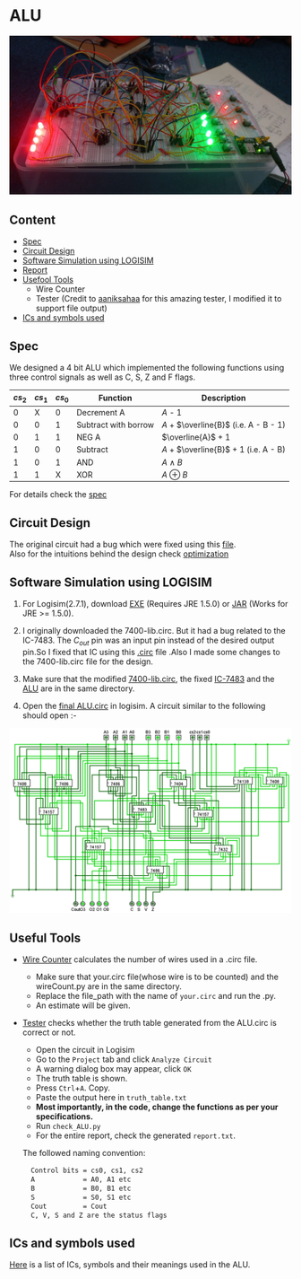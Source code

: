 # ALU
![ALU img](./Images/hardware.jpg)

## Content
- [Spec](#spec)
- [Circuit Design](#circuit_design)
- [Software Simulation using LOGISIM](#software-simulation-using-logisim)
- [Report](./Report/)
- [Usefool Tools](#useful-tools)
	- Wire Counter
	- Tester (Credit to [aaniksahaa](https://github.com/aaniksahaa) for this amazing tester, I modified it to support file output)
- [ICs and symbols used](#ics-and-symbols-used)


## Spec
We designed a 4 bit ALU which implemented the following functions using three control signals as well as C, S, Z and F flags.

| $cs_{2}$ | $cs_{1}$ | $cs_{0}$ | **Function**              | **Description**            |
|----------|----------|----------|---------------------------|----------------------------|
| 0        | X        | 0        | Decrement A               | $A$ - 1                      |
| 0        | 0        | 1        | Subtract with borrow      | $A$ + $\overline{B}$ (i.e. A - B - 1) |
| 0        | 1        | 1        | NEG A                     | $\overline{A}$ + 1         |
| 1        | 0        | 0        | Subtract                  | $A$ + $\overline{B}$ + 1 (i.e. A - B) |
| 1        | 0        | 1        | AND                       | $A$ $\land$ $B$                |
| 1        | 1        | X        | XOR                       | $A$ $\oplus$ $B$               |

For details check the [spec](./CSE-306-Assignment-1-V1.pdf)

## Circuit Design 
The original circuit had a bug which were fixed using this [file](Fix.md). \
Also for the intuitions behind the design check [optimization](Optimization.md)


## Software Simulation using LOGISIM

1. For Logisim(2.7.1), download [EXE](https://sourceforge.net/projects/circuit/files/2.7.x/2.7.1/) (Requires JRE 1.5.0) or [JAR](https://sourceforge.net/projects/circuit/files/2.7.x/2.7.1/logisim-generic-2.7.1.jar/download) (Works for JRE >= 1.5.0).

2. I originally downloaded the 7400-lib.circ. But it had a bug related to the IC-7483. The $C_{out}$ pin was an input pin instead of the desired output pin.So I fixed that IC using this [.circ](./Circuits/IC%207483.circ) file .Also I made some changes to the 7400-lib.circ file for the design.
3. Make sure that the modified [7400-lib.circ](./Circuits/7400-lib.circ), the fixed [IC-7483](./Circuits/IC%207483.circ) and the [ALU](./Circuits/final%20ALU.circ) are in the same directory.
4. Open the [final ALU.circ](./Circuits/final%20ALU.circ) in logisim. A circuit similar to the following should open :-

![logisim_ALU](./Report/Util/main.png)

## Useful Tools
- [Wire Counter](wireCount.py) calculates the number of wires used in a .circ file. 
	- Make sure that your.circ file(whose wire is to be counted) and the wireCount.py are in the same directory.
	- Replace the file_path with the name of `your.circ` and run the .py.
	- An estimate will be given.

- [Tester](./Tester/check_ALU.py) checks whether the truth table generated from the ALU.circ is correct or not.
	* Open the circuit in Logisim
	* Go to the `Project` tab and click `Analyze Circuit`
	* A warning dialog box may appear, click `OK`
	* The truth table is shown.
	* Press `Ctrl`+`A`. Copy.
	* Paste the output here in `truth_table.txt`
	* **Most importantly, in the code, change the functions as per your specifications.**
	* Run `check_ALU.py`
	* For the entire report, check the generated `report.txt`.


	The followed naming convention:

		Control bits = cs0, cs1, cs2
		A            = A0, A1 etc
		B            = B0, B1 etc
		S            = S0, S1 etc
		Cout         = Cout
		C, V, S and Z are the status flags

## ICs and symbols used
[Here](Gates.md) is a list of ICs, symbols and their meanings used in the ALU.
